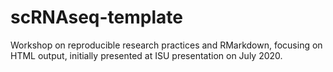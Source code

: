 # scRNAseq-template

Workshop on reproducible research practices and RMarkdown, focusing on HTML output, initially presented at ISU presentation on July 2020.